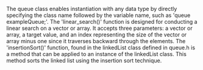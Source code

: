 The queue class enables instantiation with any data type by directly specifying the class name followed by the variable name, such as 'queue exampleQueue;'.
The 'linear_search()' function is designed for conducting a linear search on a vector or array. It accepts three parameters: a vector or array, a target value, and an index representing the size of the vector or array minus one since it traverses backward through the elements.
The 'insertionSort()' function, found in the linkedList class defined in queue.h is a method that can be applied to an instance of the linkedList class. This method sorts the linked list using the insertion sort technique.
